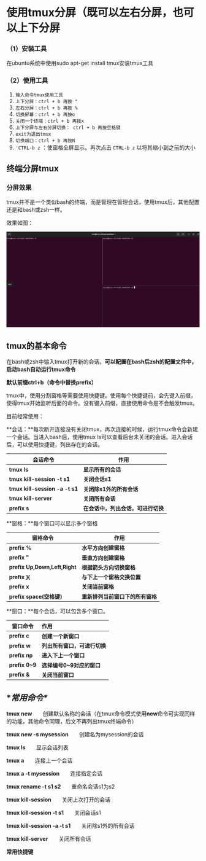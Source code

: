 # 使用tmux分屏（既可以左右分屏，也可以上下分屏

### （1）安装工具

在ubuntu系统中使用sudo apt-get install tmux安装tmux工具

### （2）使用工具

1. `输入命令tmux使用工具`
2. `上下分屏：ctrl + b 再按 "`
3. `左右分屏：ctrl + b 再按 %`
4. `切换屏幕：ctrl + b 再按o`
5. `关闭一个终端：ctrl + b 再按x`
6. `上下分屏与左右分屏切换： ctrl + b 再按空格键`
7. `exit为退出tmux`
8. `切换端口：ctrl + b 再按N`
9. `'CTRL-b z` ：使窗格全屏显示。再次点击 `CTRL-b z` 以将其缩小到之前的大小

## 终端分屏tmux

### 分屏效果

 tmux并不是一个类似bash的终端，而是管理在管理会话，使用tmux后，其他配置还是和bash或zsh一样。

效果如图：

![](https://raw.githubusercontent.com/chawx/picture/main/imageSnipaste_2023-11-26_16-17-55.png)

## tmux的基本命令

在bash或zsh中输入tmux打开新的会话。**可以配置在bash后zsh的配置文件中，启动bash自动运行tmux命令**

**默认前缀ctrl+b（命令中替换prefix）**

tmux中，使用分割窗格等需要使用快捷键。使用每个快捷键前，会先键入前缀， 使得tmux开始监听后面的命令。没有键入前缀，直接使用命令是不会触发tmux。

目前经常使用：

**会话：**每次断开连接没有关闭tmux，再次连接的时候，运行tmux命令会新建一个会话。当进入bash后，使用tmux ls可以查看后台未关闭的会话。进入会话后，可以使用快捷键，列出存在的会话。

| 会话命令                       | 作用                               |
| ------------------------------ | ---------------------------------- |
| **tmux ls**                    | **显示所有的会话**                 |
| **tmux kill-session -t s1**    | **关闭会话s1**                     |
| **tmux kill-session -a -t s1** | **关闭除s1外的所有会话**           |
| **tmux kill-server**           | **关闭所有会话**                   |
| **prefix s**                   | **在会话中，列出会话，可进行切换** |

**窗格：**每个窗口可以显示多个窗格

| 窗格命令                      | 作用                             |
| ----------------------------- | -------------------------------- |
| **prefix %**                  | **水平方向创建窗格**             |
| **prefix "**                  | **垂直方向创建窗格**             |
| **prefix Up,Down,Left,Right** | **根据箭头方向切换窗格**         |
| **prefix }{**                 | **与下上一个窗格交换位置**       |
| **prefix x**                  | **关闭当前窗格**                 |
| **prefix space(空格键)**      | **重新排列当前窗口下的所有窗格** |

**窗口：**每个会话，可以包含多个窗口。

| 窗口命令       | 作用                         |
| -------------- | :--------------------------- |
| **prefix c**   | **创建一个新窗口**           |
| **prefix w**   | **列出所有窗口，可进行切换** |
| **prefix np**  | **进入下上一个窗口**         |
| **prefix 0~9** | **选择编号0~9对应的窗口**    |
| **prefix &**   | **关闭当前窗口**             |





## ****常用命令\****

**tmux new**　　创建默认名称的会话（在tmux命令模式使用**new**命令可实现同样的功能，其他命令同理，后文不再列出tmux终端命令）

**tmux new -s mysession**　　创建名为mysession的会话

**tmux ls**　　显示会话列表

**tmux a**　　连接上一个会话

**tmux a -t mysession**　　连接指定会话

**tmux rename -t s1 s2**　　重命名会话s1为s2

**tmux kill-session**　　关闭上次打开的会话

**tmux kill-session -t s1**　　关闭会话s1

**tmux kill-session -a -t s1**　　关闭除s1外的所有会话

**tmux kill-server**　　关闭所有会话

**常用快捷键**
